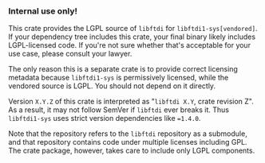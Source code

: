 ### Internal use only!

This crate provides the LGPL source of `libftdi` for `libftdi1-sys[vendored]`.
If your dependency tree includes this crate, your final binary likely includes LGPL-licensed code.
If you're not sure whether that's acceptable for your use case, please consult your lawyer.

The only reason this is a separate crate is to provide correct licensing metadata
because `libftdi1-sys` is permissively licensed, while the vendored source is LGPL.
You should not depend on it directly.

Version `X.Y.Z` of this crate is interpreted as "`libftdi X.Y`, crate revision Z".
As a result, it may not follow SemVer if `libftdi` ever breaks it.
Thus `libftdi1-sys` uses strict version dependencies like `=1.4.0`.

Note that the repository refers to the `libftdi` repository as a submodule,
and that repository contains code under multiple licenses including GPL.
The crate package, however, takes care to include only LGPL components.
